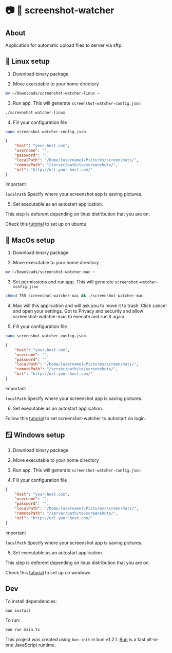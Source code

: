 # 📷 👀 screenshot-watcher

## About

Application for automatic upload files to server via sftp.

## 🐧 Linux setup

1. Download binary package

2. Move executable to your home directory

```bash
mv ~/Downloads/screenshot-watcher-linux ~
```

3. Run app. This will generate `screenshot-watcher-config.json`

```bash
./screenshot-watcher-linux
```

4. Fill your configuration file

```bash
nano screenshot-watcher-config.json
```

```json
{
    "host": "your-host.com",
    "username": "",
    "password": "",
    "localPath": "/home/[username]/Pictures/screenshots/",
    "remotePath": "/server/path/to/screenshots/",
    "url": "http://url.your-host.com/"
}
```

> [!IMPORTANT]
> `localPath` Specify where your screenshot app is saving pictures.

5. Set executable as an autostart application.

This step is deferent depending on linux distribution that you are on.

Check this [tutorial](https://askubuntu.com/questions/48321/how-do-i-start-applications-automatically-on-login) to set up on ubuntu


## 🍎 MacOs setup

1. Download binary package

2. Move executable to your home directory

```bash
mv ~/Downloads/screenshot-watcher-mac ~
```

3. Set permissions and run app. This will generate `screenshot-watcher-config.json`

```bash
chmod 755 screenshot-watcher-mac && ./screenshot-watcher-mac
```

4. Mac will this application and will ask you to move it to trash. Click cancel and open your settings. Got to Privacy and security and allow screenshot-watcher-mac to execute and run it again.

5. Fill your configuration file

```bash
nano screenshot-watcher-config.json
```

```json
{
    "host": "your-host.com",
    "username": "",
    "password": "",
    "localPath": "/home/[username]/Pictures/screenshots/",
    "remotePath": "/server/path/to/screenshots/",
    "url": "http://url.your-host.com/"
}
```

> [!IMPORTANT]
> `localPath` Specify where your screenshot app is saving pictures.

6. Set executable as an autostart application.

Follow this [tutorial](https://support.apple.com/guide/mac-help/open-items-automatically-when-you-log-in-mh15189/mac) to set screenshot-watcher to autostart on login.

## 🪟 Windows setup

1. Download binary package

2. Move executable to your home directory

3. Run app. This will generate `screenshot-watcher-config.json`

4. Fill your configuration file

```json
{
    "host": "your-host.com",
    "username": "",
    "password": "",
    "localPath": "/home/[username]/Pictures/screenshots/",
    "remotePath": "/server/path/to/screenshots/",
    "url": "http://url.your-host.com/"
}
```

> [!IMPORTANT]
> `localPath` Specify where your screenshot app is saving pictures.

5. Set executable as an autostart application.

This step is deferent depending on linux distribution that you are on.

Check this [tutorial](https://support.microsoft.com/en-us/windows/configure-startup-applications-in-windows-115a420a-0bff-4a6f-90e0-1934c844e473) to set up on windows



## Dev

To install dependencies:

```bash
bun install
```

To run:

```bash
bun run main.ts
```

This project was created using `bun init` in bun v1.2.1. [Bun](https://bun.sh) is a fast all-in-one JavaScript runtime.
